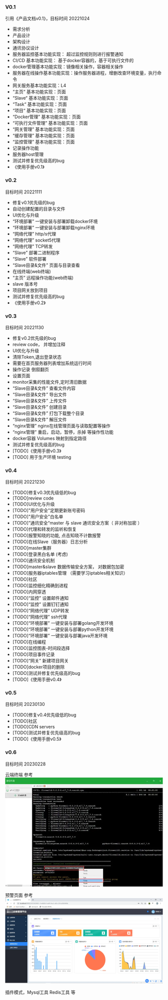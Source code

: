 ### V0.1  
引用《产品文档v0.1》，目标时间 20221024
- 需求分析
- 产品设计
- 架构设计
- 通讯协议设计
- 服务器监控基本功能实现： 超过监控规则则进行报警通知
- CI/CD 基本功能实现： 基于docker容器的，基于可执行文件的
- docker管理基本功能实现：镜像相关操作，容器相关操作
- 服务器在线操作基本功能实现：操作服务器进程，增删改查环境变量，执行命令
- 网关服务基本功能实现：L4
- “主页“ 基本功能实现：页面
- “Slave“ 基本功能实现：页面
- “Task“ 基本功能实现：页面
- “项目“ 基本功能实现：页面
- “Docker管理” 基本功能实现：页面
- “可执行文件管理” 基本功能实现：页面
- “网关管理” 基本功能实现：页面
- “缓存管理” 基本功能实现：页面
- “监控管理” 基本功能实现：页面
- 记录操作功能
- 服务器host管理
- 测试并修复优先级高的bug
- 《使用手册v0.1》

### v0.2
目标时间  20221111
- 修复v0.1优先级的bug
- 自动创建配置的目录与文件
- UI优化与升级
- “环境部署” 一键安装与部署卸载docker环境
- “环境部署” 一键安装与部署卸载nginx环境
- “网络代理” http/s代理
- “网络代理” socket5代理
- “网络代理” TCP转发
- “Slave” 部署二进制程序
- “Slave” 软件部署
- “Slave目录&文件” 页面与目录查看
- 在线终端(web终端)
- “主页” 远程操作功能(web终端)
- slave 版本号
- 项目网关放到项目
- 测试并修复优先级高的bug
- 《使用手册v0.2》

### v0.3
目标时间   20221130
- 修复v0.2优先级的bug
- review code， 并增加注释
- UI优化与升级
- 清除Token,退出登录状态
- 需要在首页服务器列表增加系统运行时间
- 操作记录 倒叙翻页
- 设置页面
- monitor采集的性能文件,定时清旧数据
- “Slave目录&文件” 查看文件内容
- “Slave目录&文件” 导出文件
- “Slave目录&文件” 上传文件
- “Slave目录&文件” 创建目录
- “Slave目录&文件” 打包下载整个目录
- “Slave目录&文件” 解压文件
- “nginx管理” nginx在线管理页面与读取配置等操作
- “nginx管理” 重启，启动，暂停，杀掉 等操作性功能
- docker容器 Volumes 映射到指定路径
- 测试并修复优先级高的bug
- [TODO]《使用手册v0.3》
- [TODO] 用于生产环境 testing

### v0.4
目标时间  20221230
- [TODO]修复v0.3优先级低的bug
- [TODO]review code
- [TODO]UI优化与升级
- [TODO]"用户安全"定期更新账号密码 
- [TODO]"用户安全"白名单 
- [TODO]”通讯安全“master 与 slave 通讯安全方案（ 非对称加密 ）
- [TODO]代理和转发的监听和恢复
- [TODO]报警知晓的功能, 点击知晓不计数报警
- [TODO]在线Slave（服务器）日志分析
- [TODO]master集群
- [TODO]登录黑白名单 (考虑)
- [TODO]通讯安全机制
- [TODO]master&slave 数据传输安全方案， 对数据包加密
- [TODO]服务器iptables管理 （需要学习iptables相关知识）
- [TODO]社区
- [TODO]监控细化精确到进程
- [TODO]内网穿透
- [TODO]“监控” 设置邮件通知
- [TODO]“监控” 设置钉钉通知
- [TODO]“网络代理” UDP转发
- [TODO]“网络代理” ssh代理
- [TODO]“环境部署” 一键安装与部署golang开发环境
- [TODO]“环境部署” 一键安装与部署python开发环境
- [TODO]“环境部署” 一键安装与部署java开发环境
- [TODO]在线编程
- [TODO]监控图表-时间段选择
- [TODO]项目事件记录
- [TODO]“网关” 新建项目网关
- [TODO]docker项目的删除
- [TODO]测试并修复优先级高的bug
- [TODO]《使用手册v0.4》

### v0.5
目标时间   20230130
- [TODO]修复v0.4优先级低的bug
- [TODO]社区
- [TODO]CDN servers
- [TODO]测试并修复优先级高的bug
- [TODO]《使用手册v0.5》

### v0.6
目标时间   20230228


云端终端 参考
![](./img/云端终端.webp)

预警页面 参考
![](./img/预警.webp)

插件模式，Mysql工具  Redis工具  等


